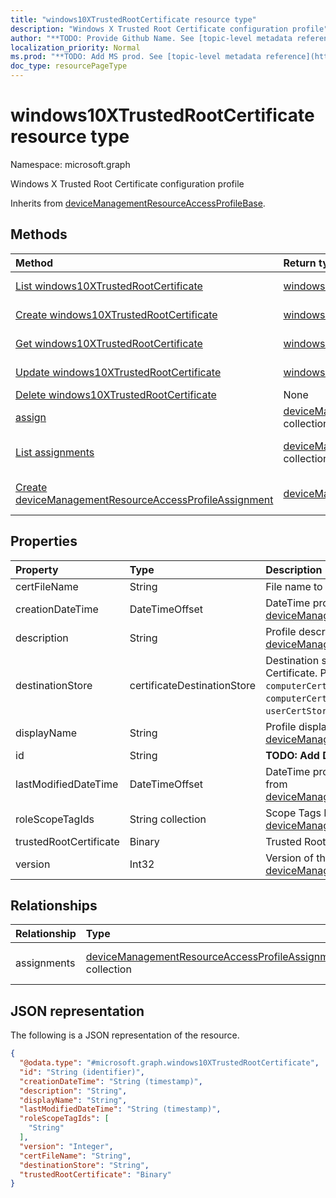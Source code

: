 ```yaml
---
title: "windows10XTrustedRootCertificate resource type"
description: "Windows X Trusted Root Certificate configuration profile"
author: "**TODO: Provide Github Name. See [topic-level metadata reference](https://msgo.azurewebsites.net/add/document/guidelines/metadata.html#topic-level-metadata)**"
localization_priority: Normal
ms.prod: "**TODO: Add MS prod. See [topic-level metadata reference](https://msgo.azurewebsites.net/add/document/guidelines/metadata.html#topic-level-metadata)**"
doc_type: resourcePageType
---
```


# windows10XTrustedRootCertificate resource type

Namespace: microsoft.graph



Windows X Trusted Root Certificate configuration profile


Inherits from [deviceManagementResourceAccessProfileBase](../resources/devicemanagementresourceaccessprofilebase.md).

## Methods
|Method|Return type|Description|
|:---|:---|:---|
|[List windows10XTrustedRootCertificate](../api/windows10xtrustedrootcertificate-list.md)|[windows10XTrustedRootCertificate](../resources/windows10xtrustedrootcertificate.md) collection|Get a list of the [windows10XTrustedRootCertificate](../resources/windows10xtrustedrootcertificate.md) objects and their properties.|
|[Create windows10XTrustedRootCertificate](../api/windows10xtrustedrootcertificate-create.md)|[windows10XTrustedRootCertificate](../resources/windows10xtrustedrootcertificate.md)|Create a new [windows10XTrustedRootCertificate](../resources/windows10xtrustedrootcertificate.md) object.|
|[Get windows10XTrustedRootCertificate](../api/windows10xtrustedrootcertificate-get.md)|[windows10XTrustedRootCertificate](../resources/windows10xtrustedrootcertificate.md)|Read the properties and relationships of a [windows10XTrustedRootCertificate](../resources/windows10xtrustedrootcertificate.md) object.|
|[Update windows10XTrustedRootCertificate](../api/windows10xtrustedrootcertificate-update.md)|[windows10XTrustedRootCertificate](../resources/windows10xtrustedrootcertificate.md)|Update the properties of a [windows10XTrustedRootCertificate](../resources/windows10xtrustedrootcertificate.md) object.|
|[Delete windows10XTrustedRootCertificate](../api/windows10xtrustedrootcertificate-delete.md)|None|Deletes a [windows10XTrustedRootCertificate](../resources/windows10xtrustedrootcertificate.md) object.|
|[assign](../api/windows10xtrustedrootcertificate-assign.md)|[deviceManagementResourceAccessProfileAssignment](../resources/devicemanagementresourceaccessprofileassignment.md) collection|**TODO: Add Description**|
|[List assignments](../api/windows10xtrustedrootcertificate-list-assignments.md)|[deviceManagementResourceAccessProfileAssignment](../resources/devicemanagementresourceaccessprofileassignment.md) collection|Get the deviceManagementResourceAccessProfileAssignment resources from the assignments navigation property.|
|[Create deviceManagementResourceAccessProfileAssignment](../api/windows10xtrustedrootcertificate-post-assignments.md)|[deviceManagementResourceAccessProfileAssignment](../resources/devicemanagementresourceaccessprofileassignment.md)|Create a new deviceManagementResourceAccessProfileAssignment object.|

## Properties
|Property|Type|Description|
|:---|:---|:---|
|certFileName|String|File name to display in UI.|
|creationDateTime|DateTimeOffset|DateTime profile was created Inherited from [deviceManagementResourceAccessProfileBase](../resources/devicemanagementresourceaccessprofilebase.md)|
|description|String|Profile description Inherited from [deviceManagementResourceAccessProfileBase](../resources/devicemanagementresourceaccessprofilebase.md)|
|destinationStore|certificateDestinationStore|Destination store location for the Trusted Root Certificate. Possible values are: `computerCertStoreRoot`, `computerCertStoreIntermediate`, `userCertStoreIntermediate`.|
|displayName|String|Profile display name Inherited from [deviceManagementResourceAccessProfileBase](../resources/devicemanagementresourceaccessprofilebase.md)|
|id|String|**TODO: Add Description** Inherited from [entity](../resources/entity.md)|
|lastModifiedDateTime|DateTimeOffset|DateTime profile was last modified Inherited from [deviceManagementResourceAccessProfileBase](../resources/devicemanagementresourceaccessprofilebase.md)|
|roleScopeTagIds|String collection|Scope Tags Inherited from [deviceManagementResourceAccessProfileBase](../resources/devicemanagementresourceaccessprofilebase.md)|
|trustedRootCertificate|Binary|Trusted Root Certificate|
|version|Int32|Version of the profile Inherited from [deviceManagementResourceAccessProfileBase](../resources/devicemanagementresourceaccessprofilebase.md)|

## Relationships
|Relationship|Type|Description|
|:---|:---|:---|
|assignments|[deviceManagementResourceAccessProfileAssignment](../resources/devicemanagementresourceaccessprofileassignment.md) collection|The list of assignments for the device configuration profile. Inherited from [deviceManagementResourceAccessProfileBase](../resources/devicemanagementresourceaccessprofilebase.md)|

## JSON representation
The following is a JSON representation of the resource.
<!-- {
  "blockType": "resource",
  "keyProperty": "id",
  "@odata.type": "microsoft.graph.windows10XTrustedRootCertificate",
  "baseType": "microsoft.graph.deviceManagementResourceAccessProfileBase",
  "openType": false
}
-->
``` json
{
  "@odata.type": "#microsoft.graph.windows10XTrustedRootCertificate",
  "id": "String (identifier)",
  "creationDateTime": "String (timestamp)",
  "description": "String",
  "displayName": "String",
  "lastModifiedDateTime": "String (timestamp)",
  "roleScopeTagIds": [
    "String"
  ],
  "version": "Integer",
  "certFileName": "String",
  "destinationStore": "String",
  "trustedRootCertificate": "Binary"
}
```

